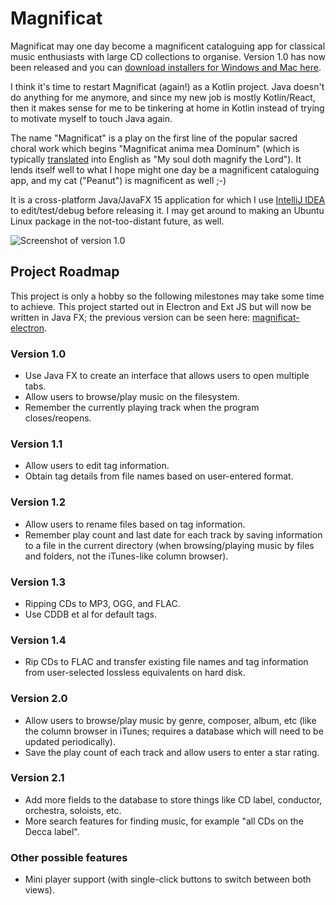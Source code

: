 # Magnificat
Magnificat may one day become a magnificent cataloguing app for classical music enthusiasts with large CD collections to organise. Version 1.0 has now been released and you can [download installers for Windows and Mac here](https://github.com/mfearby/magnificat/releases/tag/v1.0). 

I think it's time to restart Magnificat (again!) as a Kotlin project. Java doesn't do anything for me anymore, and since my new job is mostly Kotlin/React, then it makes sense for me to be tinkering at home in Kotlin instead of trying to motivate myself to touch Java again.

The name "Magnificat" is a play on the first line of the popular sacred choral work which begins "Magnificat anima mea Dominum" (which is typically [translated](https://en.wikipedia.org/wiki/Magnificat#Latin_and_Anglican_translation) into English as "My soul doth magnify the Lord"). It lends itself well to what I hope might one day be a magnificent cataloguing app, and my cat ("Peanut") is magnificent as well ;-)

It is a cross-platform Java/JavaFX 15 application for which I use [IntelliJ IDEA](https://www.jetbrains.com/idea/) to edit/test/debug before releasing it. I may get around to making an Ubuntu Linux package in the not-too-distant future, as well.

![Screenshot of version 1.0](screenshot.png)

## Project Roadmap

This project is only a hobby so the following milestones may take some time to achieve. This project started out in Electron and Ext JS but will now be written in Java FX; the previous version can be seen here: [magnificat-electron](https://github.com/mfearby/magnificat-electron).

### Version 1.0
- Use Java FX to create an interface that allows users to open multiple tabs.
- Allow users to browse/play music on the filesystem.
- Remember the currently playing track when the program closes/reopens.

### Version 1.1
- Allow users to edit tag information.
- Obtain tag details from file names based on user-entered format.

### Version 1.2
- Allow users to rename files based on tag information.
- Remember play count and last date for each track by saving information to a file in the current directory (when browsing/playing music by files and folders, not the iTunes-like column browser).

### Version 1.3
- Ripping CDs to MP3, OGG, and FLAC.
- Use CDDB et al for default tags.
 
### Version 1.4
- Rip CDs to FLAC and transfer existing file names and tag information from user-selected lossless equivalents on hard disk.

### Version 2.0
- Allow users to browse/play music by genre, composer, album, etc (like the column browser in iTunes; requires a database which will need to be updated periodically).
- Save the play count of each track and allow users to enter a star rating.

### Version 2.1
- Add more fields to the database to store things like CD label, conductor, orchestra, soloists, etc.
- More search features for finding music, for example "all CDs on the Decca label".

### Other possible features
- Mini player support (with single-click buttons to switch between both views).
